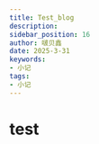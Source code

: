 ```yaml
---
title: Test_blog
description: 
sidebar_position: 16
author: 啵贝鑫
date: 2025-3-31
keywords:
- 小记
tags: 
- 小记
---
```



# test
